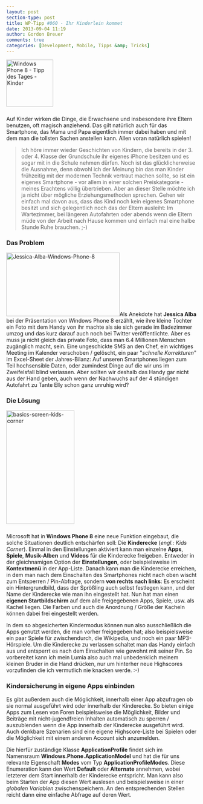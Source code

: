 ```yaml
---
layout: post
section-type: post
title: WP-Tipp #060 - Ihr Kinderlein kommet
date: 2013-09-04 11:19
author: Gordon Breuer
comments: true
categories: [Development, Mobile, Tipps &amp; Tricks]
---
```

<img class="alignleft size-full wp-image-4256" style="margin-right: 10px; margin-bottom: 10px;" alt="Windows Phone 8 - Tipp des Tages - Kinder" src="http://anheledirwp.blob.core.windows.net/wordpress/2013/09/WP-TdT-Kinder-8.png" width="124" height="124" />

Auf Kinder wirken die Dinge, die Erwachsene und insbesondere ihre Eltern benutzen, oft magisch anziehend. Das gilt natürlich auch für das Smartphone, das Mama und Papa eigentlich immer dabei haben und mit dem man die tollsten Sachen anstellen kann. Allen voran natürlich spielen!
<blockquote>Ich höre immer wieder Geschichten von Kindern, die bereits in der 3. oder 4. Klasse der Grundschule ihr eigenes iPhone besitzen und es sogar mit in die Schule nehmen dürfen. Noch ist das glücklicherweise die Ausnahme, denn obwohl ich der Meinung bin das man Kinder frühzeitig mit der modernen Technik vertraut machen sollte, so ist ein eigenes Smartphone - vor allem in einer solchen Preiskategorie - meines Erachtens völlig übertrieben. Aber an dieser Stelle möchte ich ja nicht über mögliche Erziehungsmethoden sprechen. Gehen wir einfach mal davon aus, dass das Kind noch kein eigenes Smartphone besitzt und sich gelegentlich noch das der Eltern ausleiht: Im Wartezimmer, bei längeren Autofahrten oder abends wenn die Eltern müde von der Arbeit nach Hause kommen und einfach mal eine halbe Stunde Ruhe brauchen. ;-)</blockquote>
<h3>Das Problem</h3>
<img class="alignright size-medium wp-image-4257" alt="Jessica-Alba-Windows-Phone-8" src="http://anheledirwp.blob.core.windows.net/wordpress/2013/09/Jessica-Alba-Windows-Phone-8-300x168.jpg" width="300" height="168" />Als Anekdote hat <strong>Jessica Alba</strong> bei der Präsentation von Windows Phone 8 erzählt, wie ihre kleine Tochter ein Foto mit dem Handy von ihr machte als sie sich gerade im Badezimmer umzog und das kurz darauf auch noch bei Twitter veröffentlichte. Aber es muss ja nicht gleich das private Foto, dass man 6.4 Millionen Menschen zugänglich macht, sein. Eine ungeschickte SMS an den Chef, ein wichtiges Meeting im Kalender verschoben / gelöscht, ein paar "<em>schnelle Korrekturen</em>" im Excel-Sheet der Jahres-Bilanz: Auf unseren Smartphones liegen zum Teil hochsensible Daten, oder zumindest Dinge auf die wir uns im Zweifelsfall blind verlassen. Aber sollten wir deshalb das Handy gar nicht aus der Hand geben, auch wenn der Nachwuchs auf der 4 stündigen Autofahrt zu Tante Elly schon ganz unruhig wird?
<h3>Die Lösung</h3>
<img class="alignleft size-medium wp-image-4258" style="margin-right: 10px; margin-bottom: 10px;" alt="basics-screen-kids-corner" src="http://anheledirwp.blob.core.windows.net/wordpress/2013/09/basics-screen-kids-corner-180x300.png" width="180" height="300" />

Microsoft hat in<strong> Windows Phone 8</strong> eine neue Funktion eingebaut, die solche Situationen deutlich entschärfen soll: Die <strong>Kinderecke</strong> (<em>engl.: Kids Corner</em>). Einmal in den Einstellungen aktiviert kann man einzelne <strong>Apps</strong>, <strong>Spiele</strong>, <strong>Musik-Alben</strong> und <strong>Videos</strong> für die Kinderecke freigeben. Entweder in der gleichnamigen Option der <strong>Einstellungen</strong>, oder beispielsweise im <strong>Kontextmenü</strong> in der App-Liste. Danach kann man die Kinderecke erreichen, in dem man nach dem Einschalten des Smartphones nicht nach oben wischt zum Entsperren / Pin-Abfrage, sondern <strong>von rechts nach links</strong>: Es erscheint ein Hintergrundbild, dass der Sprößling auch selbst festlegen kann, und der Name der Kinderecke wie man ihn eingestellt hat. Nun hat man einen <strong>eigenen Startbildschirm</strong> auf dem alle freigegebenen Apps, Spiele, usw. als Kachel liegen. Die Farben und auch die Anordnung / Größe der Kacheln können dabei frei eingestellt werden.

In dem so abgesicherten Kindermodus können nun also ausschließlich die Apps genutzt werden, die man vorher freigegeben hat; also beispielsweise ein paar Spiele für zwischendurch, die Wikipedia, und noch ein paar MP3-Hörspiele. Um die Kinderecke zu verlassen schaltet man das Handy einfach aus und entsperrt es nach dem Einschalten wie gewohnt mit seiner Pin. So vorbereitet kann ich mein Lumia also auch mal unbedenklich meinem kleinen Bruder in die Hand drücken, nur um hinterher neue Highscores vorzufinden die ich vermutlich nie knacken werde. :-)
<h3>Kindersicherung in eigene Apps einbinden</h3>
Es gibt außerdem auch die Möglichkeit, innerhalb einer App abzufragen ob sie normal ausgeführt wird oder innerhalb der Kinderecke. So bieten einige Apps zum Lesen von Foren beispielsweise die Möglichkeit, Bilder und Beiträge mit nicht-jugendfreien Inhalten automatisch zu sperren / auszublenden wenn die App innerhalb der Kinderecke ausgeführt wird. Auch denkbare Szenarien sind eine eigene Highscore-Liste bei Spielen oder die Möglichkeit mit einem anderen Account sich anzumelden.

Die hierfür zuständige Klasse <strong>ApplicationProfile</strong> findet sich im Namensraum <strong>Windows.Phone.ApplicationModel</strong> und hat die für uns relevante Eigenschaft <strong>Modes</strong> vom Typ <strong>ApplicationProfileModes</strong>. Diese Enumeration kann den Wert <strong>Default</strong> oder <strong>Alternate</strong> annehmen, wobei letzterer dem Start innerhalb der Kinderecke entspricht. Man kann also beim Starten der App diesen Wert auslesen und beispielsweise in einer <em>globalen Variablen</em> zwischenspeichern. An den entsprechenden Stellen reicht dann eine einfache Abfrage auf deren Wert.
